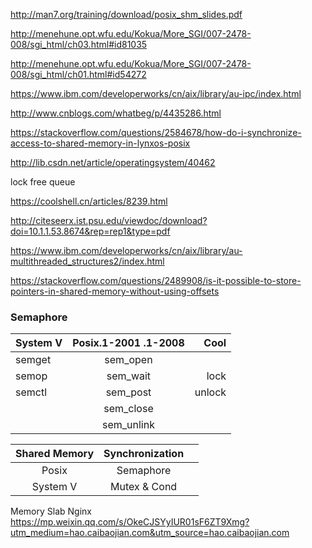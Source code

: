 http://man7.org/training/download/posix_shm_slides.pdf

http://menehune.opt.wfu.edu/Kokua/More_SGI/007-2478-008/sgi_html/ch03.html#id81035

http://menehune.opt.wfu.edu/Kokua/More_SGI/007-2478-008/sgi_html/ch01.html#id54272

https://www.ibm.com/developerworks/cn/aix/library/au-ipc/index.html

http://www.cnblogs.com/whatbeg/p/4435286.html   

https://stackoverflow.com/questions/2584678/how-do-i-synchronize-access-to-shared-memory-in-lynxos-posix

http://lib.csdn.net/article/operatingsystem/40462

lock free queue

https://coolshell.cn/articles/8239.html

http://citeseerx.ist.psu.edu/viewdoc/download?doi=10.1.1.53.8674&rep=rep1&type=pdf

https://www.ibm.com/developerworks/cn/aix/library/au-multithreaded_structures2/index.html

https://stackoverflow.com/questions/2489908/is-it-possible-to-store-pointers-in-shared-memory-without-using-offsets


### Semaphore 
| System V      | Posix.1-2001 .1-2008  | Cool  |
| ------------- |:---------------------:| -----:|
| semget        | sem_open              |       |
| semop         | sem_wait              | lock  |
| semctl        | sem_post              | unlock|
|               | sem_close             |       |
|               | sem_unlink            |       |


| Shared Memory | Synchronization |              |
|:-------------:|:---------------:|-------------:|
|  Posix        |   Semaphore     |              |
|  System V     |   Mutex & Cond  |              |


Memory Slab Nginx
https://mp.weixin.qq.com/s/OkeCJSYyIUR01sF6ZT9Xmg?utm_medium=hao.caibaojian.com&utm_source=hao.caibaojian.com

